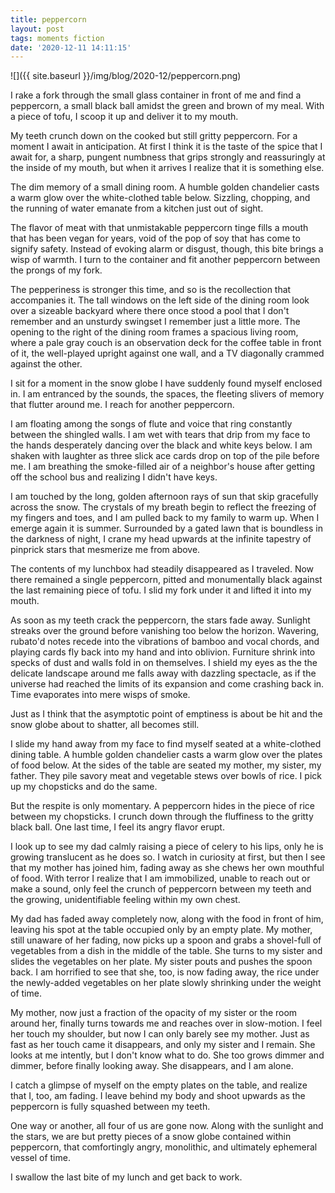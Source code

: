 ```yaml
---
title: peppercorn
layout: post
tags: moments fiction
date: '2020-12-11 14:11:15'
---
```


![]({{ site.baseurl }}/img/blog/2020-12/peppercorn.png)

I rake a fork through the small glass container in front of me and find a peppercorn, a small black ball amidst the green and brown of my meal. With a piece of tofu, I scoop it up and deliver it to my mouth.

My teeth crunch down on the cooked but still gritty peppercorn. For a moment I await in anticipation. At first I think it is the taste of the spice that I await for, a sharp, pungent numbness that grips strongly and reassuringly at the inside of my mouth, but when it arrives I realize that it is something else.

The dim memory of a small dining room. A humble golden chandelier casts a warm glow over the white-clothed table below. Sizzling, chopping, and the running of water emanate from a kitchen just out of sight.

The flavor of meat with that unmistakable peppercorn tinge fills a mouth that has been vegan for years, void of the pop of soy that has come to signify safety. Instead of evoking alarm or disgust, though, this bite brings a wisp of warmth. I turn to the container and fit another peppercorn between the prongs of my fork.

The pepperiness is stronger this time, and so is the recollection that accompanies it. The tall windows on the left side of the dining room look over a sizeable backyard where there once stood a pool that I don't remember and an unsturdy swingset I remember just a little more. The opening to the right of the dining room frames a spacious living room, where a pale gray couch is an observation deck for the coffee table in front of it, the well-played upright against one wall, and a TV diagonally crammed against the other.

I sit for a moment in the snow globe I have suddenly found myself enclosed in. I am entranced by the sounds, the spaces, the fleeting slivers of memory that flutter around me. I reach for another peppercorn.

I am floating among the songs of flute and voice that ring constantly between the shingled walls. I am wet with tears that drip from my face to the hands desperately dancing over the black and white keys below. I am shaken with laughter as three slick ace cards drop on top of the pile before me. I am breathing the smoke-filled air of a neighbor's house after getting off the school bus and realizing I didn't have keys.

I am touched by the long, golden afternoon rays of sun that skip gracefully across the snow. The crystals of my breath begin to reflect the freezing of my fingers and toes, and I am pulled back to my family to warm up. When I emerge again it is summer. Surrounded by a gated lawn that is boundless in the darkness of night, I crane my head upwards at the infinite tapestry of pinprick stars that mesmerize me from above.

The contents of my lunchbox had steadily disappeared as I traveled. Now there remained a single peppercorn, pitted and monumentally black against the last remaining piece of tofu. I slid my fork under it and lifted it into my mouth.

As soon as my teeth crack the peppercorn, the stars fade away. Sunlight streaks over the ground before vanishing too below the horizon. Wavering, rubato'd notes recede into the vibrations of bamboo and vocal chords, and playing cards fly back into my hand and into oblivion. Furniture shrink into specks of dust and walls fold in on themselves. I shield my eyes as the the delicate landscape around me falls away with dazzling spectacle, as if the universe had reached the limits of its expansion and come crashing back in. Time evaporates into mere wisps of smoke.

Just as I think that the asymptotic point of emptiness is about be hit and the snow globe about to shatter, all becomes still.

I slide my hand away from my face to find myself seated at a white-clothed dining table. A humble golden chandelier casts a warm glow over the plates of food below. At the sides of the table are seated my mother, my sister, my father. They pile savory meat and vegetable stews over bowls of rice. I pick up my chopsticks and do the same.

But the respite is only momentary. A peppercorn hides in the piece of rice between my chopsticks. I crunch down through the fluffiness to the gritty black ball. One last time, I feel its angry flavor erupt.

I look up to see my dad calmly raising a piece of celery to his lips, only he is growing translucent as he does so. I watch in curiosity at first, but then I see that my mother has joined him, fading away as she chews her own mouthful of food. With terror I realize that I am immobilized, unable to reach out or make a sound, only feel the crunch of peppercorn between my teeth and the growing, unidentifiable feeling within my own chest.

My dad has faded away completely now, along with the food in front of him, leaving his spot at the table occupied only by an empty plate. My mother, still unaware of her fading, now picks up a spoon and grabs a shovel-full of vegetables from a dish in the middle of the table. She turns to my sister and slides the vegetables on her plate. My sister pouts and pushes the spoon back. I am horrified to see that she, too, is now fading away, the rice under the newly-added vegetables on her plate slowly shrinking under the weight of time.

My mother, now just a fraction of the opacity of my sister or the room around her, finally turns towards me and reaches over in slow-motion. I feel her touch my shoulder, but now I can only barely see my mother. Just as fast as her touch came it disappears, and only my sister and I remain. She looks at me intently, but I don't know what to do. She too grows dimmer and dimmer, before finally looking away. She disappears, and I am alone.

I catch a glimpse of myself on the empty plates on the table, and realize that I, too, am fading. I leave behind my body and shoot upwards as the peppercorn is fully squashed between my teeth.

One way or another, all four of us are gone now. Along with the sunlight and the stars, we are but pretty pieces of a snow globe contained within peppercorn, that comfortingly angry, monolithic, and ultimately ephemeral vessel of time.

I swallow the last bite of my lunch and get back to work.